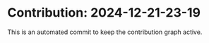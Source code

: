 # Contribution: 2024-12-21-23-19
This is an automated commit to keep the contribution graph active.
